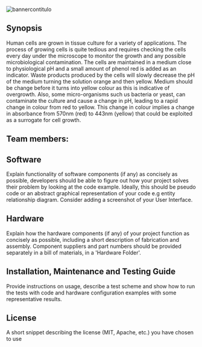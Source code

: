 ![bannercontitulo](https://user-images.githubusercontent.com/29516994/31561950-8fde3d6e-b051-11e7-9256-09d1ddc9d834.png)

## Synopsis
Human cells are grown in tissue culture for a variety of applications. The process of growing cells is quite tedious and requires checking the cells every day under the microscope to monitor the growth and any possible microbiological contamination. The cells are maintained in a medium close to physiological pH and a small amount of phenol red is added as an indicator. Waste products produced by the cells will slowly decrease the pH of the medium turning the solution orange and then yellow. Medium should be change before it turns into yellow colour as this is indicative of overgrowth. Also, some micro-organisms such us bacteria or yeast, can contaminate the culture and cause a change in pH, leading to a rapid change in colour from red to yellow. This change in colour implies a change in absorbance from 570nm (red) to 443nm (yellow) that could be exploited as a surrogate for cell growth.

## Team members:


## Software

Explain functionality of software components (if any) as concisely as possible, developers should be able to figure out how your project solves their problem by looking at the code example. Ideally, this should be pseudo code or an abstract graphical representation of your code e.g entity relationship diagram. Consider adding a screenshot of your User Interface.

## Hardware

Explain how the hardware components (if any) of your project function as concisely as possible, including a short description of fabrication and assembly. Component suppliers and part numbers should be provided separately in a bill of materials, in a 'Hardware Folder'.

## Installation, Maintenance and Testing Guide

Provide instructions on usage, describe a test scheme and show how to run the tests with code and hardware configuration examples with some representative results.

## License

A short snippet describing the license (MIT, Apache, etc.) you have chosen to use
